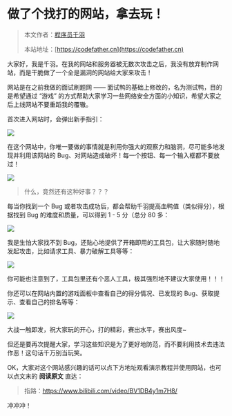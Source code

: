 # 做了个找打的网站，拿去玩！

> 本文作者：[程序员千羽](https://yuyuanweb.feishu.cn/wiki/Abldw5WkjidySxkKxU2cQdAtnah)
>
> 本站地址：[https://codefather.cn](https://codefather.cn)

大家好，我是千羽。在我的网站和服务器被无数次攻击之后，我没有放弃制作网站，而是干脆做了一个全是漏洞的网站给大家来攻击！

网站是在之前我做的面试刷题网 —— 面试鸭的基础上修改的，名为测试鸭，目的是希望通过 “游戏” 的方式帮助大家学习一些网络安全方面的小知识，希望大家之后上线网站不要重蹈我的覆辙。

首次进入网站时，会弹出新手指引：

![](https://pic.yupi.icu/5563/202311081459926.png)

在这个网站中，你唯一要做的事情就是利用你强大的观察力和脑洞，尽可能多地发现并利用该网站的 Bug、对网站造成破坏！每一个按钮、每一个输入框都不要放过！

![](https://pic.yupi.icu/5563/202311081459908.png)

> 什么，竟然还有这种好事？？？

每当你找到一个 Bug 或者攻击成功后，都会帮助千羽提高血鸭值（类似得分），根据找到 Bug 的难度和质量，可以得到 1 - 5 分（总分 80 多：

![](https://pic.yupi.icu/5563/202311081459945.png)

我是生怕大家找不到 Bug，还贴心地提供了开箱即用的工具包，让大家随时随地发起攻击，比如请求工具、暴力破解工具等等：

![](https://pic.yupi.icu/5563/202311081459940.png)

你可能也注意到了，工具包里还有个恶人工具，极其强烈地不建议大家使用！！！

你还可以在网站内置的游戏面板中查看自己的得分情况、已发现的 Bug、获取提示、查看自己的排名等等：

![](https://pic.yupi.icu/5563/202311081459961.png)

大战一触即发，祝大家玩的开心，打的精彩，赛出水平，赛出风度~

但还是要再次提醒大家，学习这些知识是为了更好地防范，而不要利用技术去违法作恶！这句话千万别当玩笑。

OK，大家对这个网站感兴趣的话可以点下方地址观看演示教程并使用网站，也可以点文末的 **阅读原文** 直达：

> 指路：https://www.bilibili.com/video/BV1DB4y1m7H8/

冲冲冲！